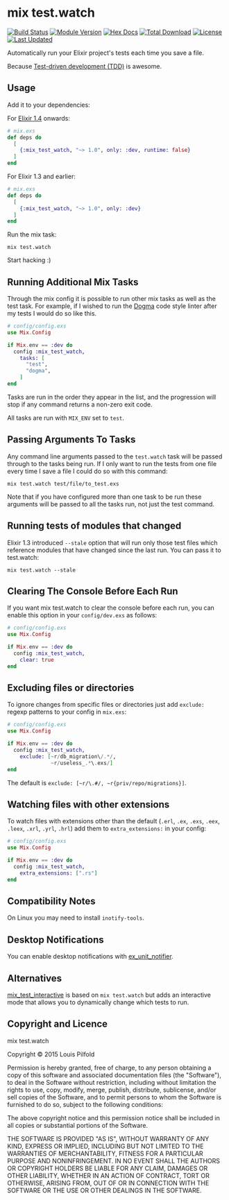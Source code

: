mix test.watch
==============

[![Build Status](https://travis-ci.org/lpil/mix-test.watch.svg?branch=master)](https://travis-ci.org/lpil/mix-test.watch)
[![Module Version](https://img.shields.io/hexpm/v/mix_test_watch.svg)](https://hex.pm/packages/mix_test_watch)
[![Hex Docs](https://img.shields.io/badge/hex-docs-lightgreen.svg)](https://hexdocs.pm/mix_test_watch/)
[![Total Download](https://img.shields.io/hexpm/dt/mix_test_watch.svg)](https://hex.pm/packages/mix_test_watch)
[![License](https://img.shields.io/hexpm/l/mix_test_watch.svg)](https://github.com/lpil/mix-test.watch/blob/master/LICENSE)
[![Last Updated](https://img.shields.io/github/last-commit/lpil/mix-test.watch.svg)](https://github.com/lpil/mix-test.watch/commits/master)

Automatically run your Elixir project's tests each time you save a file.

Because [Test-driven development (TDD)](https://en.wikipedia.org/wiki/Test-driven_development)
is awesome.


## Usage

Add it to your dependencies:

For [Elixir 1.4](https://github.com/elixir-lang/elixir/blob/v1.4/CHANGELOG.md#application-inference)
onwards:

```elixir
# mix.exs
def deps do
  [
    {:mix_test_watch, "~> 1.0", only: :dev, runtime: false}
  ]
end
```

For Elixir 1.3 and earlier:

```elixir
# mix.exs
def deps do
  [
    {:mix_test_watch, "~> 1.0", only: :dev}
  ]
end
```

Run the mix task:

```
mix test.watch
```

Start hacking :)


## Running Additional Mix Tasks

Through the mix config it is possible to run other mix tasks as well as the
test task. For example, if I wished to run the [Dogma][dogma] code style
linter after my tests I would do so like this.

[dogma]: https://github.com/lpil/dogma

```elixir
# config/config.exs
use Mix.Config

if Mix.env == :dev do
  config :mix_test_watch,
    tasks: [
      "test",
      "dogma",
    ]
end
```

Tasks are run in the order they appear in the list, and the progression will
stop if any command returns a non-zero exit code.

All tasks are run with `MIX_ENV` set to `test`.


## Passing Arguments To Tasks

Any command line arguments passed to the `test.watch` task will be passed
through to the tasks being run. If I only want to run the tests from one file
every time I save a file I could do so with this command:

```
mix test.watch test/file/to_test.exs
```

Note that if you have configured more than one task to be run these arguments
will be passed to all the tasks run, not just the test command.

## Running tests of modules that changed

Elixir 1.3 introduced `--stale` option that will run only those test files which reference modules that have changed since the last run. You can pass it to test.watch:

```
mix test.watch --stale
```

## Clearing The Console Before Each Run

If you want mix test.watch to clear the console before each run, you can
enable this option in your `config/dev.exs` as follows:

```elixir
# config/config.exs
use Mix.Config

if Mix.env == :dev do
  config :mix_test_watch,
    clear: true
end
```

## Excluding files or directories

To ignore changes from specific files or directories just add `exclude:` regexp
patterns to your config in `mix.exs`:

```elixir
# config/config.exs
use Mix.Config

if Mix.env == :dev do
  config :mix_test_watch,
    exclude: [~r/db_migration\/.*/,
              ~r/useless_.*\.exs/]
end
```

The default is `exclude: [~r/\.#/, ~r{priv/repo/migrations}]`.

## Watching files with other extensions

To watch files with extensions other than the default (`.erl`, `.ex`, `.exs`, `.eex`, `.leex`, `.xrl`, `.yrl`, `.hrl`) add them to  `extra_extensions:` in your config:

```elixir
# config/config.exs
use Mix.Config

if Mix.env == :dev do
  config :mix_test_watch,
    extra_extensions: [".rs"]
end
```

## Compatibility Notes

On Linux you may need to install `inotify-tools`.

## Desktop Notifications

You can enable desktop notifications with
[ex_unit_notifier](https://github.com/navinpeiris/ex_unit_notifier).

## Alternatives

[mix_test_interactive](https://github.com/influxdata/mix_test_interactive) is based on `mix test.watch` but adds an interactive mode that allows you to dynamically change which tests to run.

## Copyright and Licence

mix test.watch

Copyright © 2015 Louis Pilfold

Permission is hereby granted, free of charge, to any person obtaining
a copy of this software and associated documentation files (the "Software"),
to deal in the Software without restriction, including without limitation
the rights to use, copy, modify, merge, publish, distribute, sublicense,
and/or sell copies of the Software, and to permit persons to whom the
Software is furnished to do so, subject to the following conditions:

The above copyright notice and this permission notice shall be included
in all copies or substantial portions of the Software.

THE SOFTWARE IS PROVIDED "AS IS", WITHOUT WARRANTY OF ANY KIND,
EXPRESS OR IMPLIED, INCLUDING BUT NOT LIMITED TO THE WARRANTIES
OF MERCHANTABILITY, FITNESS FOR A PARTICULAR PURPOSE AND NONINFRINGEMENT.
IN NO EVENT SHALL THE AUTHORS OR COPYRIGHT HOLDERS BE LIABLE FOR ANY CLAIM,
DAMAGES OR OTHER LIABILITY, WHETHER IN AN ACTION OF CONTRACT,
TORT OR OTHERWISE, ARISING FROM, OUT OF OR IN CONNECTION WITH THE SOFTWARE
OR THE USE OR OTHER DEALINGS IN THE SOFTWARE.
